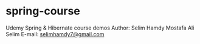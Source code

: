 # spring-course
Udemy Spring &amp; Hibernate course demos
Author: Selim Hamdy Mostafa Ali Selim
E-mail: selimhamdy7@gmail.com
